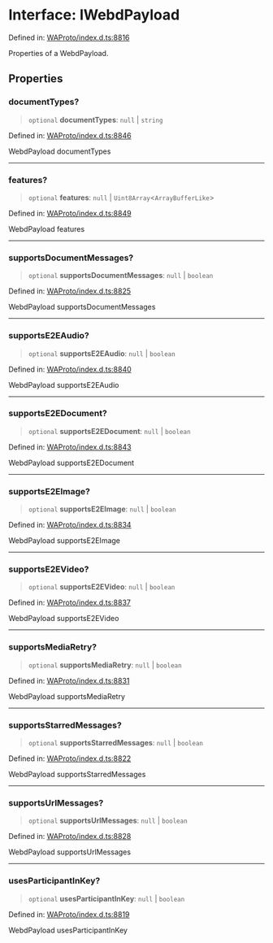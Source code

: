 # Interface: IWebdPayload

Defined in: [WAProto/index.d.ts:8816](https://github.com/Fokusdotid/Baileys/blob/49e815e65b8f4aea31725e09dcf4815734557e39/WAProto/index.d.ts#L8816)

Properties of a WebdPayload.

## Properties

### documentTypes?

> `optional` **documentTypes**: `null` \| `string`

Defined in: [WAProto/index.d.ts:8846](https://github.com/Fokusdotid/Baileys/blob/49e815e65b8f4aea31725e09dcf4815734557e39/WAProto/index.d.ts#L8846)

WebdPayload documentTypes

***

### features?

> `optional` **features**: `null` \| `Uint8Array`\<`ArrayBufferLike`\>

Defined in: [WAProto/index.d.ts:8849](https://github.com/Fokusdotid/Baileys/blob/49e815e65b8f4aea31725e09dcf4815734557e39/WAProto/index.d.ts#L8849)

WebdPayload features

***

### supportsDocumentMessages?

> `optional` **supportsDocumentMessages**: `null` \| `boolean`

Defined in: [WAProto/index.d.ts:8825](https://github.com/Fokusdotid/Baileys/blob/49e815e65b8f4aea31725e09dcf4815734557e39/WAProto/index.d.ts#L8825)

WebdPayload supportsDocumentMessages

***

### supportsE2EAudio?

> `optional` **supportsE2EAudio**: `null` \| `boolean`

Defined in: [WAProto/index.d.ts:8840](https://github.com/Fokusdotid/Baileys/blob/49e815e65b8f4aea31725e09dcf4815734557e39/WAProto/index.d.ts#L8840)

WebdPayload supportsE2EAudio

***

### supportsE2EDocument?

> `optional` **supportsE2EDocument**: `null` \| `boolean`

Defined in: [WAProto/index.d.ts:8843](https://github.com/Fokusdotid/Baileys/blob/49e815e65b8f4aea31725e09dcf4815734557e39/WAProto/index.d.ts#L8843)

WebdPayload supportsE2EDocument

***

### supportsE2EImage?

> `optional` **supportsE2EImage**: `null` \| `boolean`

Defined in: [WAProto/index.d.ts:8834](https://github.com/Fokusdotid/Baileys/blob/49e815e65b8f4aea31725e09dcf4815734557e39/WAProto/index.d.ts#L8834)

WebdPayload supportsE2EImage

***

### supportsE2EVideo?

> `optional` **supportsE2EVideo**: `null` \| `boolean`

Defined in: [WAProto/index.d.ts:8837](https://github.com/Fokusdotid/Baileys/blob/49e815e65b8f4aea31725e09dcf4815734557e39/WAProto/index.d.ts#L8837)

WebdPayload supportsE2EVideo

***

### supportsMediaRetry?

> `optional` **supportsMediaRetry**: `null` \| `boolean`

Defined in: [WAProto/index.d.ts:8831](https://github.com/Fokusdotid/Baileys/blob/49e815e65b8f4aea31725e09dcf4815734557e39/WAProto/index.d.ts#L8831)

WebdPayload supportsMediaRetry

***

### supportsStarredMessages?

> `optional` **supportsStarredMessages**: `null` \| `boolean`

Defined in: [WAProto/index.d.ts:8822](https://github.com/Fokusdotid/Baileys/blob/49e815e65b8f4aea31725e09dcf4815734557e39/WAProto/index.d.ts#L8822)

WebdPayload supportsStarredMessages

***

### supportsUrlMessages?

> `optional` **supportsUrlMessages**: `null` \| `boolean`

Defined in: [WAProto/index.d.ts:8828](https://github.com/Fokusdotid/Baileys/blob/49e815e65b8f4aea31725e09dcf4815734557e39/WAProto/index.d.ts#L8828)

WebdPayload supportsUrlMessages

***

### usesParticipantInKey?

> `optional` **usesParticipantInKey**: `null` \| `boolean`

Defined in: [WAProto/index.d.ts:8819](https://github.com/Fokusdotid/Baileys/blob/49e815e65b8f4aea31725e09dcf4815734557e39/WAProto/index.d.ts#L8819)

WebdPayload usesParticipantInKey
